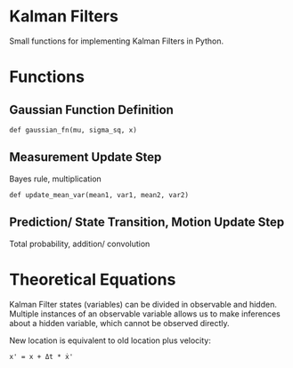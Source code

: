 # Kalman Filters

Small functions for implementing Kalman Filters in Python.


# Functions

## Gaussian Function Definition

    def gaussian_fn(mu, sigma_sq, x)

## Measurement Update Step
Bayes rule, multiplication

    def update_mean_var(mean1, var1, mean2, var2)

## Prediction/ State Transition, Motion Update Step
Total probability, addition/ convolution


# Theoretical Equations

Kalman Filter states (variables) can be divided in observable and hidden. Multiple instances of an observable variable allows us to make inferences about a hidden variable, which cannot be observed directly.

New location is equivalent to old location plus velocity: 

    x' = x + Δt * ẋ'
